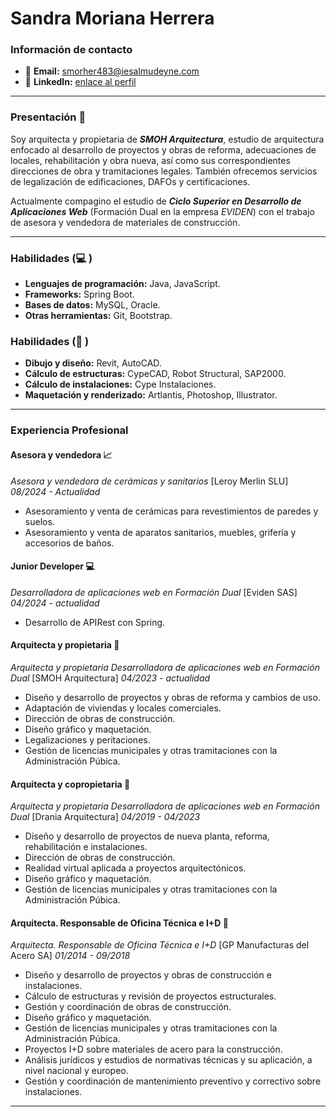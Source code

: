 # Sandra Moriana Herrera

### Información de contacto
- 📧  **Email:** [smorher483@iesalmudeyne.com](mailto:smorher483@iesalmudeyne.com)
- 🔗 **LinkedIn:** [enlace al perfil](https://es.linkedin.com/in/sandramoriana-appdeveloper-arquitecta)

---

### Presentación 👋 
Soy arquitecta y propietaria de ***SMOH Arquitectura***, estudio de arquitectura enfocado al desarrollo de proyectos y obras de reforma, adecuaciones de locales, rehabilitación y obra nueva, así como sus correspondientes direcciones de obra y tramitaciones legales. También ofrecemos servicios de legalización de edificaciones, DAFOs y certificaciones.

Actualmente compagino el estudio de ***Ciclo Superior en Desarrollo de Aplicaciones Web*** (Formación Dual en la empresa _EVIDEN_) con el trabajo de asesora y vendedora de materiales de construcción.

---

### Habilidades (💻 ) 
- **Lenguajes de programación:** Java, JavaScript.
- **Frameworks:** Spring Boot.
- **Bases de datos:** MySQL, Oracle.
- **Otras herramientas:** Git, Bootstrap.

### Habilidades (📐 )
+ **Dibujo y diseño:** Revit, AutoCAD.
+ **Cálculo de estructuras:** CypeCAD, Robot Structural, SAP2000.
+ **Cálculo de instalaciones:** Cype Instalaciones.
+ **Maquetación y renderizado:** Artlantis, Photoshop, Illustrator.

---

### Experiencia Profesional 
#### Asesora y vendedora 📈 
*Asesora y vendedora de cerámicas y sanitarios* [Leroy Merlin SLU]  
*08/2024 - Actualidad*
* Asesoramiento y venta de cerámicas para revestimientos de paredes y suelos.
* Asesoramiento y venta de aparatos sanitarios, muebles, grifería y accesorios de baños.

#### Junior Developer 💻 
*Desarrolladora de aplicaciones web en Formación Dual* [Eviden SAS] 
*04/2024 - actualidad*
* Desarrollo de APIRest con Spring.

#### Arquitecta y propietaria 👷 
*Arquitecta y propietaria Desarrolladora de aplicaciones web en Formación Dual* [SMOH Arquitectura] 
*04/2023 - actualidad*
* Diseño y desarrollo de proyectos y obras de reforma y cambios de uso.
* Adaptación de viviendas y locales comerciales.
* Dirección de obras de construcción.
* Diseño gráfico y maquetación.
* Legalizaciones y peritaciones.
* Gestión de licencias municipales y otras tramitaciones con la Administración Púbica.

#### Arquitecta y copropietaria 👷 
*Arquitecta y propietaria Desarrolladora de aplicaciones web en Formación Dual* [Drania Arquitectura]
*04/2019 - 04/2023*
* Diseño y desarrollo de proyectos de nueva planta, reforma, rehabilitación e instalaciones.
* Dirección de obras de construcción.
* Realidad virtual aplicada a proyectos arquitectónicos.
* Diseño gráfico y maquetación.
* Gestión de licencias municipales y otras tramitaciones con la Administración Púbica.

#### Arquitecta. Responsable de Oficina Técnica e I+D 📐
*Arquitecta. Responsable de Oficina Técnica e I+D* [GP Manufacturas del Acero SA]
*01/2014 - 09/2018*
* Diseño y desarrollo de proyectos y obras de construcción e instalaciones.
* Cálculo de estructuras y revisión de proyectos estructurales.
* Gestión y coordinación de obras de construcción.
* Diseño gráfico y maquetación.
* Gestión de licencias municipales y otras tramitaciones con la Administración Púbica.
* Proyectos I+D sobre materiales de acero para la construcción.
* Análisis jurídicos y estudios de normativas técnicas y su aplicación, a nivel nacional y europeo.
* Gestión y coordinación de mantenimiento preventivo y correctivo sobre instalaciones. 
---

